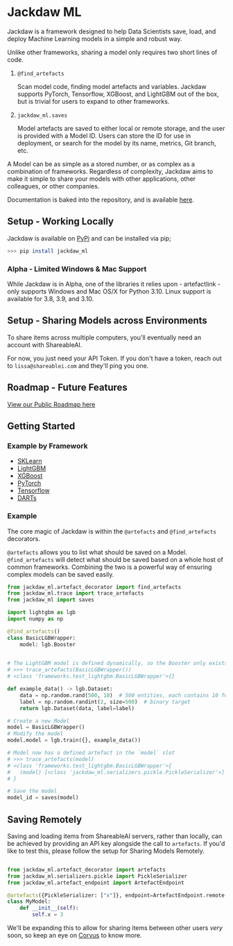 # Jackdaw ML

Jackdaw is a framework designed to help Data Scientists save, load, and deploy Machine Learning models in a 
simple and robust way.

Unlike other frameworks, sharing a model only requires two short lines of code.

1. `@find_artefacts`
    
    Scan model code, finding model artefacts and variables. Jackdaw supports PyTorch, Tensorflow, XGBoost, and LightGBM
    out of the box, but is trivial for users to expand to other frameworks.


2. `jackdaw_ml.saves`
    
    Model artefacts are saved to either local or remote storage, and the user is provided with a Model ID. 
    Users can store the ID for use in deployment, or search for the model by its name, metrics, Git branch, etc. 

A Model can be as simple as a stored number, or as complex as a combination of frameworks. Regardless of complexity, 
Jackdaw aims to make it simple to share your models with other applications, other colleagues, or other companies.

Documentation is baked into the repository, and is available [here](docs). 

## Setup - Working Locally
Jackdaw is available on [PyPi](https://pypi.org/project/jackdaw-ml/) and can be installed via pip;

```bash
>>> pip install jackdaw_ml
```

### Alpha - Limited Windows & Mac Support
While Jackdaw is in Alpha, one of the libraries it relies upon - artefactlink - only supports Windows and Mac OS/X for Python 3.10. Linux support is available for 3.8, 3.9, and 3.10.

## Setup - Sharing Models across Environments
To share items across multiple computers, you'll eventually need an account with ShareableAI. 

For now, you just need your API Token. If you don't have a token, reach out to `lissa@shareablei.com` and they'll ping you one.

## Roadmap - Future Features
[View our Public Roadmap here](https://github.com/orgs/shareableai/projects/1/views/1)


## Getting Started

### Example by Framework 
* [SKLearn](examples/frameworks/test_sklearn.py)
* [LightGBM](examples/frameworks/test_lightgbm.py)
* [XGBoost](examples/frameworks/test_xgboost.py)
* [PyTorch](examples/frameworks/test_pytorch.py)
* [Tensorflow](examples/frameworks/test_tensorflow.py)
* [DARTs](examples/frameworks/test_darts.py)

### Example

The core magic of Jackdaw is within the `@artefacts` and `@find_artefacts` decorators.

`@artefacts` allows you to list what should be saved on a Model. `@find_artefacts` will detect what should be saved based
on a whole host of common frameworks. Combining the two is a powerful way of ensuring complex models can be saved easily.


```python
from jackdaw_ml.artefact_decorator import find_artefacts
from jackdaw_ml.trace import trace_artefacts
from jackdaw_ml import saves

import lightgbm as lgb
import numpy as np

@find_artefacts()
class BasicLGBWrapper:
    model: lgb.Booster

    
# The LightGBM model is defined dynamically, so the Booster only exists after we call fit.
# >>> trace_artefacts(BasicLGBWrapper())
# <class 'frameworks.test_lightgbm.BasicLGBWrapper'>{}

def example_data() -> lgb.Dataset:
    data = np.random.rand(500, 10)  # 500 entities, each contains 10 features
    label = np.random.randint(2, size=500)  # binary target
    return lgb.Dataset(data, label=label)

# Create a new Model
model = BasicLGBWrapper()
# Modify the model
model.model = lgb.train({}, example_data())

# Model now has a defined artefact in the `model` slot
# >>> trace_artefacts(model)
# <class 'frameworks.test_lightgbm.BasicLGBWrapper'>{
#	(model) [<class 'jackdaw_ml.serializers.pickle.PickleSerializer'>]
# }

# Save the model
model_id = saves(model)
```


## Saving Remotely
Saving and loading items from ShareableAI servers, rather than locally, can be achieved by providing an API key alongside the call to 
`artefacts`. If you'd like to test this, please follow the setup for Sharing Models Remotely.

```python

from jackdaw_ml.artefact_decorator import artefacts
from jackdaw_ml.serializers.pickle import PickleSerializer
from jackdaw_ml.artefact_endpoint import ArtefactEndpoint

@artefacts({PickleSerializer: ["x"]}, endpoint=ArtefactEndpoint.remote('MyAPIKey'))
class MyModel:
    def __init__(self):
        self.x = 3
```

We'll be expanding this to allow for sharing items between other users *very* soon, so keep an eye on [Corvus](https://github.com/shareableai/jackdaw/issues/2) to know more. 
